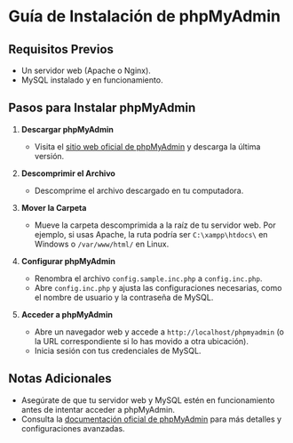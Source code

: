 # Guía de Instalación de phpMyAdmin

## Requisitos Previos
- Un servidor web (Apache o Nginx).
- MySQL instalado y en funcionamiento.

## Pasos para Instalar phpMyAdmin

1. **Descargar phpMyAdmin**
   - Visita el [sitio web oficial de phpMyAdmin](https://www.phpmyadmin.net/downloads/) y descarga la última versión.

2. **Descomprimir el Archivo**
   - Descomprime el archivo descargado en tu computadora.

3. **Mover la Carpeta**
   - Mueve la carpeta descomprimida a la raíz de tu servidor web. Por ejemplo, si usas Apache, la ruta podría ser `C:\xampp\htdocs\` en Windows o `/var/www/html/` en Linux.

4. **Configurar phpMyAdmin**
   - Renombra el archivo `config.sample.inc.php` a `config.inc.php`.
   - Abre `config.inc.php` y ajusta las configuraciones necesarias, como el nombre de usuario y la contraseña de MySQL.

5. **Acceder a phpMyAdmin**
   - Abre un navegador web y accede a `http://localhost/phpmyadmin` (o la URL correspondiente si lo has movido a otra ubicación).
   - Inicia sesión con tus credenciales de MySQL.

## Notas Adicionales
- Asegúrate de que tu servidor web y MySQL estén en funcionamiento antes de intentar acceder a phpMyAdmin.
- Consulta la [documentación oficial de phpMyAdmin](https://docs.phpmyadmin.net/en/latest/) para más detalles y configuraciones avanzadas.

